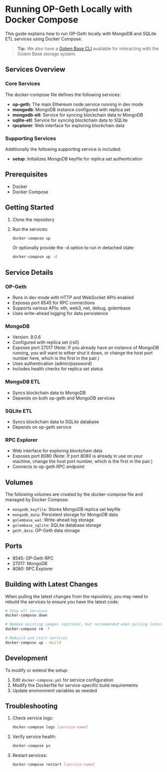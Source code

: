 # Running OP-Geth Locally with Docker Compose

This guide explains how to run OP-Geth locally with MongoDB and SQLite ETL services using Docker Compose.

> **Tip:** We also have a [Golem Base CLI](./cmd/golembase/README.md) available for interacting with the Golem Base storage system. 

## Services Overview

### Core Services

The docker-compose file defines the following services:

- **op-geth**: The main Ethereum node service running in dev mode
- **mongodb**: MongoDB instance configured with replica set
- **mongodb-etl**: Service for syncing blockchain data to MongoDB
- **sqlite-etl**: Service for syncing blockchain data to SQLite
- **rpcplorer**: Web interface for exploring blockchain data

### Supporting Services

Additionally the following supporting service is included:

- **setup**: Initializes MongoDB keyfile for replica set authentication

## Prerequisites

- Docker
- Docker Compose

## Getting Started

1. Clone the repository
2. Run the services:
   ```bash
   docker-compose up
   ```

   Or optionally provide the -d option to run in detached state:
   ```bash
   docker-compose up -d
   ```

## Service Details

### OP-Geth
- Runs in dev mode with HTTP and WebSocket APIs enabled
- Exposes port 8545 for RPC connections
- Supports various APIs: eth, web3, net, debug, golembase
- Uses write-ahead logging for data persistence

### MongoDB
- Version: 8.0.6
- Configured with replica set (rs0)
- Exposes port 27017 (Note: If you already have an instance of MongoDB running, you will want to either shut it down, or change the host port number here, which is the first in the pair.)
- Uses authentication (admin/password)
- Includes health checks for replica set status

### MongoDB ETL
- Syncs blockchain data to MongoDB
- Depends on both op-geth and MongoDB services

### SQLite ETL
- Syncs blockchain data to SQLite database
- Depends on op-geth service

### RPC Explorer
- Web interface for exploring blockchain data
- Exposes port 8080 (Note: If port 8080 is already in use on your machine, change the host port number, which is the first in the pair.)
- Connects to op-geth RPC endpoint

## Volumes

The following volumes are created by the docker-compose file and managed by Docker Compose:
- `mongodb_keyfile`: Stores MongoDB replica set keyfile
- `mongodb_data`: Persistent storage for MongoDB data
- `golembase_wal`: Write-ahead log storage
- `golembase_sqlite`: SQLite database storage
- `geth_data`: OP-Geth data storage

## Ports

- 8545: OP-Geth RPC
- 27017: MongoDB
- 8080: RPC Explorer

## Building with Latest Changes

When pulling the latest changes from the repository, you may need to rebuild the services to ensure you have the latest code:

```bash
# Stop all services
docker-compose down

# Remove existing images (optional, but recommended when pulling latest changes)
docker-compose rm -f

# Rebuild and start services
docker-compose up --build
```

## Development

To modify or extend the setup:

1. Edit `docker-compose.yml` for service configuration
2. Modify the Dockerfile for service-specific build requirements
3. Update environment variables as needed

## Troubleshooting

1. Check service logs:
   ```bash
   docker-compose logs [service-name]
   ```

2. Verify service health:
   ```bash
   docker-compose ps
   ```

3. Restart services:
   ```bash
   docker-compose restart [service-name]
   ```
